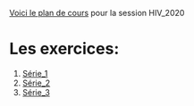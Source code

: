 [Voici le plan de cours](https://www.notion.so/nme/ACT6100H20-9d8033114a0b4c5f8a4a7431637dd1f0) pour la session HIV_2020

# Les exercices:

1. [Série_1](https://nbviewer.jupyter.org/github/nmeraihi/ACT6100/blob/master/exercices_1.ipynb)
2. [Série_2](https://nbviewer.jupyter.org/github/nmeraihi/ACT6100/blob/master/exercices_2.ipynb)
3. [Série_3](https://nbviewer.jupyter.org/github/nmeraihi/ACT6100/blob/master/exercices_2.ipynb)
